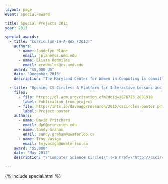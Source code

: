 ```yaml
---
layout: page
event: special-award

title: Special Projects 2013
year: 2013

special-awards:
  - title: "Curriculum-In-A-Box (2013)"
    authors:
      - name: Jandelyn Plane
        email: jplane@cs.umd.edu
      - name: Elissa Redmiles
        email: eredmiles@cs.umd.edu
    award: "$5,000 US"
    date: "December 2013"
    description: "The Maryland Center for Women in Computing is committed to improving gender diversity for current and future generations of computer scientists through retention, research, and outreach programs.  Curriculum-In-A-Box is a series of hands-on curriculum modules, video lectures and mentorship resources that will be created and made available for free download to assist K-12 educators, parents and other universities."

  - title: "Opening CS Circles: A Platform for Interactive Lessons and Exercises"
    files:
      - file: https://dl.acm.org/citation.cfm?doid=2676723.2691910
        label: Publication from project
      - file: http://ints.io/daveagp/research/2015/cscircles-poster.pdf
        label: Project poster
    authors:
      - name: David Pritchard
        email: dp6@princeton.edu
      - name: Sandy Graham
        email: sandy.graham@uwaterloo.ca
      - name: Troy Vasiga
        email: tmjvasiga@uwaterloo.ca
    award: "$5,000"
    date: "May 2013"
    description: "\"Computer Science Circles\" (<a href=\"http://cscircles.cemc.uwaterloo.ca/\">http://cscircles.cemc.uwaterloo.ca/</a>) teaches introductory Python. We will release it as an open source WordPress plugin, and share all current lessons and exercises under a Creative Commons license. We will also allow users to author, share and remix content, so teachers can build custom courses to suit their needs."

---
```


{% include special.html %}
